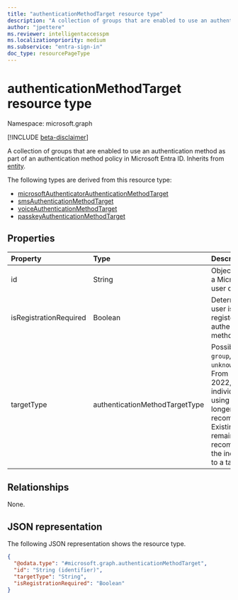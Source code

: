 ```yaml
---
title: "authenticationMethodTarget resource type"
description: "A collection of groups that are enabled to use an authentication method as part of an authentication method policy."
author: "jpettere"
ms.reviewer: intelligentaccesspm
ms.localizationpriority: medium
ms.subservice: "entra-sign-in"
doc_type: resourcePageType
---
```


# authenticationMethodTarget resource type

Namespace: microsoft.graph

[!INCLUDE [beta-disclaimer](../../includes/beta-disclaimer.md)]

A collection of groups that are enabled to use an authentication method as part of an authentication method policy in Microsoft Entra ID. Inherits from [entity](entity.md).

The following types are derived from this resource type:
- [microsoftAuthenticatorAuthenticationMethodTarget](../resources/microsoftauthenticatorauthenticationmethodtarget.md)
- [smsAuthenticationMethodTarget](../resources/smsauthenticationmethodtarget.md)
- [voiceAuthenticationMethodTarget](../resources/voiceauthenticationmethodtarget.md)
- [passkeyAuthenticationMethodTarget](../resources/passkeyauthenticationmethodtarget.md)

## Properties
|Property|Type|Description|
|:---|:---|:---|
|id|String|Object identifier of a Microsoft Entra user or group.|
|isRegistrationRequired|Boolean|Determines if the user is enforced to register the authentication method.|
|targetType|authenticationMethodTargetType| Possible values are: `group`, and `unknownFutureValue`. From December 2022, targeting individual users using `user` is no longer recommended. Existing targets remain but we recommend moving the individual users to a targeted group.|

## Relationships
None.

## JSON representation
The following JSON representation shows the resource type.
<!-- {
  "blockType": "resource",
  "keyProperty": "id",
  "@odata.type": "microsoft.graph.authenticationMethodTarget",
  "baseType": "microsoft.graph.entity",
  "openType": false
}
-->
``` json
{
  "@odata.type": "#microsoft.graph.authenticationMethodTarget",
  "id": "String (identifier)",
  "targetType": "String",
  "isRegistrationRequired": "Boolean"
}
```
